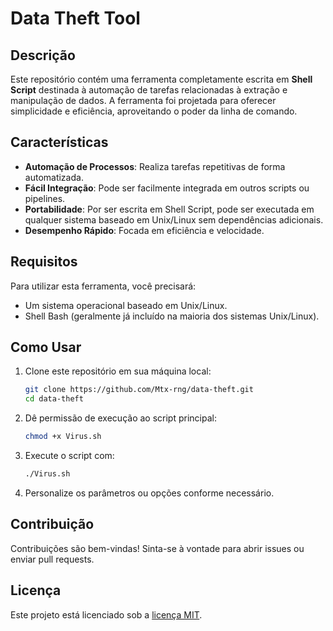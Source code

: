 # Data Theft Tool

## Descrição

Este repositório contém uma ferramenta completamente escrita em **Shell Script** destinada à automação de tarefas relacionadas à extração e manipulação de dados. A ferramenta foi projetada para oferecer simplicidade e eficiência, aproveitando o poder da linha de comando.

## Características

- **Automação de Processos**: Realiza tarefas repetitivas de forma automatizada.
- **Fácil Integração**: Pode ser facilmente integrada em outros scripts ou pipelines.
- **Portabilidade**: Por ser escrita em Shell Script, pode ser executada em qualquer sistema baseado em Unix/Linux sem dependências adicionais.
- **Desempenho Rápido**: Focada em eficiência e velocidade.

## Requisitos

Para utilizar esta ferramenta, você precisará:

- Um sistema operacional baseado em Unix/Linux.
- Shell Bash (geralmente já incluído na maioria dos sistemas Unix/Linux).

## Como Usar

1. Clone este repositório em sua máquina local:

   ```bash
   git clone https://github.com/Mtx-rng/data-theft.git
   cd data-theft
   ```

2. Dê permissão de execução ao script principal:

   ```bash
   chmod +x Virus.sh
   ```

3. Execute o script com:

   ```bash
   ./Virus.sh
   ```

4. Personalize os parâmetros ou opções conforme necessário.

## Contribuição

Contribuições são bem-vindas! Sinta-se à vontade para abrir issues ou enviar pull requests.

## Licença

Este projeto está licenciado sob a [licença MIT](LICENSE).
